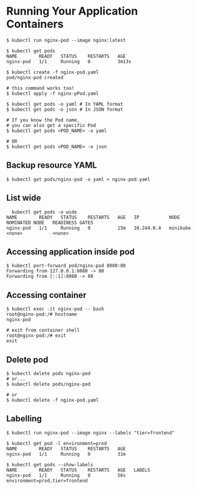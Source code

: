 # Running Your Application Containers 

```shell
$ kubectl run nginx-pod --image nginx:latest 

$ kubectl get pods
NAME        READY   STATUS    RESTARTS   AGE
nginx-pod   1/1     Running   0          3m13s
```

```shell
$ kubectl create -f nginx-pod.yaml  
pod/nginx-pod created 

# this command works too! 
$ kubectl apply -f nginx-pPod.yaml 
```

```shell
$ kubectl get pods -o yaml # In YAML format 
$ kubectl get pods -o json # In JSON format 

# If you know the Pod name, 
# you can also get a specific Pod 
$ kubectl get pods <POD_NAME> -o yaml 

# OR 
$ kubectl get pods <POD_NAME> -o json 
```

## Backup resource YAML

```shell
$ kubectl get pods/nginx-pod -o yaml > nginx-pod.yaml 
```

## List wide

```shell
  kubectl get pods -o wide 
NAME        READY   STATUS    RESTARTS   AGE   IP           NODE       NOMINATED NODE   READINESS GATES
nginx-pod   1/1     Running   0          15m   10.244.0.4   minikube   <none>           <none>
```

## Accessing application inside pod

```shell
$ kubectl port-forward pod/nginx-pod 8080:80 
Forwarding from 127.0.0.1:8080 -> 80
Forwarding from [::1]:8080 -> 80
```

## Accessing container

```shell
$ kubectl exec -it nginx-pod -- bash
root@nginx-pod:/# hostname 
nginx-pod

# exit from container shell
root@nginx-pod:/# exit 
exit 
```

## Delete pod

```shell
$ kubectl delete pods nginx-pod 
# or... 
$ kubectl delete pods/nginx-pod 

# or
$ kubectl delete -f nginx-pod.yaml 
```

## Labelling

```shell
$ kubectl run nginx-pod --image nginx --labels "tier=frontend" 
```

```shell
$ kubectl get pod -l environment=prod
NAME        READY   STATUS    RESTARTS   AGE
nginx-pod   1/1     Running   0          31m
```

```shell
$ kubectl get pods --show-labels
NAME        READY   STATUS    RESTARTS   AGE   LABELS
nginx-pod   1/1     Running   0          56s   environment=prod,tier=frontend
```

